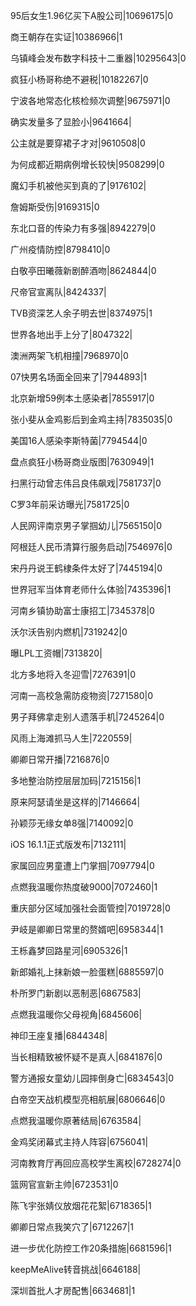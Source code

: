 95后女生1.96亿买下A股公司|10696175|0

商王朝存在实证|10386966|1

乌镇峰会发布数字科技十二重器|10295643|0

疯狂小杨哥称绝不避税|10182267|0

宁波各地常态化核检频次调整|9675971|0

确实发量多了显脸小|9641664|

公主就是要穿裙子才对|9610508|0

为何成都近期病例增长较快|9508299|0

魔幻手机被他买到真的了|9176102|

詹姆斯受伤|9169315|0

东北口音的传染力有多强|8942279|0

广州疫情防控|8798410|0

白敬亭田曦薇新剧醉酒吻|8624844|0

尺帝官宣离队|8424337|

TVB资深艺人余子明去世|8374975|1

世界各地出手上分了|8047322|

澳洲两架飞机相撞|7968970|0

07快男名场面全回来了|7944893|1

北京新增59例本土感染者|7855917|0

张小斐从金鸡影后到金鸡主持|7835035|0

美国16人感染李斯特菌|7794544|0

盘点疯狂小杨哥商业版图|7630949|1

扫黑行动曾志伟吕良伟飙戏|7581737|0

C罗3年前采访曝光|7581725|0

人民网评南京男子掌掴幼儿|7565150|0

阿根廷人民币清算行服务启动|7546976|0

宋丹丹说王鹤棣条件太好了|7445194|0

世界冠军当体育老师什么体验|7435396|1

河南乡镇协助富士康招工|7345378|0

沃尔沃告别内燃机|7319242|0

曝LPL工资帽|7313820|

北方多地将入冬迎雪|7276391|0

河南一高校急需防疫物资|7271580|0

男子拜佛拿走别人遗落手机|7245264|0

风雨上海滩抓马人生|7220559|

卿卿日常开播|7216876|0

多地整治防控层层加码|7215156|1

原来阿瑟请坐是这样的|7146664|

孙颖莎无缘女单8强|7140092|0

iOS 16.1.1正式版发布|7132111|

家属回应男童遭上门掌掴|7097794|0

点燃我温暖你热度破9000|7072460|1

重庆部分区域加强社会面管控|7019728|0

尹岐是卿卿日常里的赘婿吧|6958344|1

王栎鑫梦回路星河|6905326|1

新郎婚礼上抹新娘一脸蛋糕|6885597|0

朴所罗门新剧以恶制恶|6867583|

点燃我温暖你父母视角|6845606|

神印王座复播|6844348|

当长相精致被怀疑不是真人|6841876|0

警方通报女童幼儿园摔倒身亡|6834543|0

白帝空天战机模型亮相航展|6806646|0

点燃我温暖你原著结局|6763584|

金鸡奖闭幕式主持人阵容|6756041|

河南教育厅再回应高校学生离校|6728274|0

篮网官宣新主帅|6723531|0

陈飞宇张婧仪放烟花花絮|6718365|1

卿卿日常点我笑穴了|6712267|1

进一步优化防控工作20条措施|6681596|1

keepMeAlive转音挑战|6646188|

深圳首批人才房配售|6634681|1

